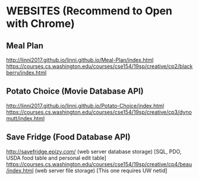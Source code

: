 # WEBSITES (Recommend to Open with Chrome)

## Meal Plan
http://linni2017.github.io/linni.github.io/Meal-Plan/index.html
https://courses.cs.washington.edu/courses/cse154/19sp/creative/cp2/blackberry/index.html

## Potato Choice (Movie Database API)
http://linni2017.github.io/linni.github.io/Potato-Choice/index.html
https://courses.cs.washington.edu/courses/cse154/19sp/creative/cp3/dynomutt/index.html

## Save Fridge (Food Database API)
http://savefridge.epizy.com/ (web server database storage) [SQL, PDO, USDA food table and personal edit table]
https://courses.cs.washington.edu/courses/cse154/19sp/creative/cp4/beau/index.html (web server file storage) [This one requires UW netid]



